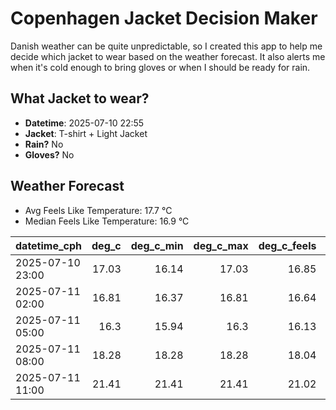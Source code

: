 
# Copenhagen Jacket Decision Maker

Danish weather can be quite unpredictable, so I created this app to help me decide which jacket to wear based on the weather forecast. 
It also alerts me when it's cold enough to bring gloves or when I should be ready for rain.

## What Jacket to wear?

- **Datetime**: 2025-07-10 22:55
- **Jacket**: T-shirt + Light Jacket
- **Rain?** No
- **Gloves?** No

## Weather Forecast
- Avg Feels Like Temperature: 17.7 °C
- Median Feels Like Temperature: 16.9 °C

| datetime_cph     |   deg_c |   deg_c_min |   deg_c_max |   deg_c_feels | weather   | wind   | rain   |
|:-----------------|--------:|------------:|------------:|--------------:|:----------|:-------|:-------|
| 2025-07-10 23:00 |   17.03 |       16.14 |       17.03 |         16.85 | Clear     | Low    | None   |
| 2025-07-11 02:00 |   16.81 |       16.37 |       16.81 |         16.64 | Clear     | Low    | None   |
| 2025-07-11 05:00 |   16.3  |       15.94 |       16.3  |         16.13 | Clouds    | High   | None   |
| 2025-07-11 08:00 |   18.28 |       18.28 |       18.28 |         18.04 | Clouds    | High   | None   |
| 2025-07-11 11:00 |   21.41 |       21.41 |       21.41 |         21.02 | Clouds    | Medium | None   |
        